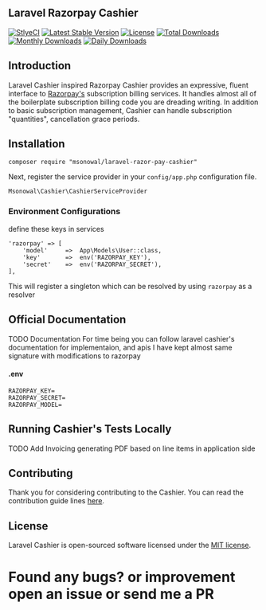 
## Laravel Razorpay Cashier

<p align="center">

[![StlyeCI](https://styleci.io/repos/113607269/shield)](https://styleci.io/repos/113607269)
[![Latest Stable Version](https://poser.pugx.org/msonowal/laravel-razor-pay-cashier/v/stable?format=flat-square)](https://packagist.org/packages/msonowal/laravel-razor-pay-cashier)
[![License](https://poser.pugx.org/msonowal/laravel-razor-pay-cashier/license?format=flat-square)](https://packagist.org/packages/msonowal/laravel-razor-pay-cashier)
[![Total Downloads](https://poser.pugx.org/msonowal/laravel-razor-pay-cashier/downloads?format=flat-square)](https://packagist.org/packages/msonowal/laravel-razor-pay-cashier)
[![Monthly Downloads](https://poser.pugx.org/msonowal/laravel-razor-pay-cashier/d/monthly?format=flat-square)](https://packagist.org/packages/msonowal/laravel-razor-pay-cashier)
[![Daily Downloads](https://poser.pugx.org/msonowal/laravel-razor-pay-cashier/d/daily?format=flat-square)](https://packagist.org/packages/msonowal/laravel-razor-pay-cashier)

</p>



## Introduction

Laravel Cashier inspired Razorpay Cashier provides an expressive, fluent interface to [Razorpay's](https://razorpay.com) subscription billing services. It handles almost all of the boilerplate subscription billing code you are dreading writing. In addition to basic subscription management, Cashier can handle subscription "quantities", cancellation grace periods.

## Installation
`composer require "msonowal/laravel-razor-pay-cashier"`

Next, register the service provider in your `config/app.php` configuration file.

`Msonowal\Cashier\CashierServiceProvider`

### Environment Configurations
define these keys in services
```
'razorpay' => [
    'model'     =>  App\Models\User::class,
    'key'       =>  env('RAZORPAY_KEY'),
    'secret'    =>  env('RAZORPAY_SECRET'),
],
```
This will register a singleton which can be resolved by using `razorpay` as a resolver


## Official Documentation

TODO Documentation 
For time being you can follow laravel cashier's documentation for implementaion, and apis I have kept almost same signature with modifications to razorpay


#### .env

    RAZORPAY_KEY=
    RAZORPAY_SECRET=
    RAZORPAY_MODEL=


## Running Cashier's Tests Locally

TODO
Add Invoicing generating PDF based on line items in application side

## Contributing

Thank you for considering contributing to the Cashier. You can read the contribution guide lines [here](contributing.md).

## License

Laravel Cashier is open-sourced software licensed under the [MIT license](license.md).


# Found any bugs? or improvement open an issue or send me a PR

